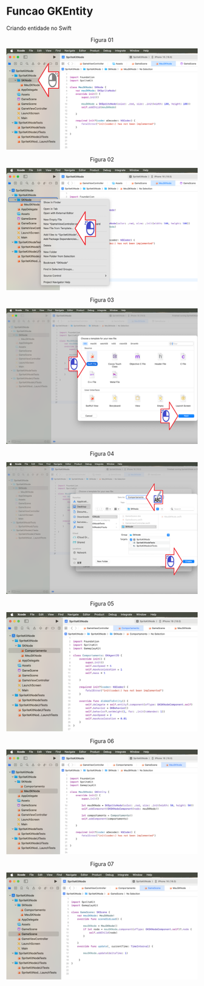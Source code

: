 # Funcao GKEntity

Criando entidade no Swift

<div align="center">
Figura 01
</div>

![](Imagens/GamePlayKit-GKEntity-Img01.png)

<div align="center">
Figura 02
</div>

![](Imagens/GamePlayKit-GKEntity-Img02.png)

<div align="center">
Figura 03
</div>

![](Imagens/GamePlayKit-GKEntity-Img03.png)

<div align="center">
Figura 04
</div>

![](Imagens/GamePlayKit-GKEntity-Img04.png)

<div align="center">
Figura 05
</div>

![](Imagens/GamePlayKit-GKEntity-Img05.png)

<div align="center">
Figura 06
</div>

![](Imagens/GamePlayKit-GKEntity-Img06.png)

<div align="center">
Figura 07
</div>

![](Imagens/GamePlayKit-GKEntity-Img07.png)